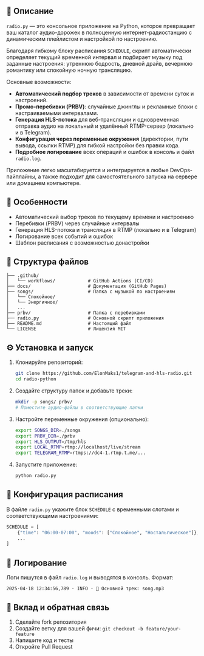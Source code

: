 ## 📖 Описание

`radio.py` — это консольное приложение на Python, которое превращает ваш каталог аудио-дорожек в полноценную интернет-радиостанцию с динамическим плейлистом и настройкой по настроению.

Благодаря гибкому блоку расписания `SCHEDULE`, скрипт автоматически определяет текущий временной интервал и подбирает музыку под заданные настроения: утреннюю бодрость, дневной драйв, вечернюю романтику или спокойную ночную трансляцию.

Основные возможности:
- **Автоматический подбор треков** в зависимости от времени суток и настроений.
- **Промо-перебивки (PRBV)**: случайные джинглы и рекламные блоки с настраиваемыми интервалами.
- **Генерация HLS-потока** для веб-трансляции и одновременная отправка аудио на локальный и удалённый RTMP-сервер (локально и в Telegram).
- **Конфигурация через переменные окружения** (директории, пути вывода, ссылки RTMP) для гибкой настройки без правки кода.
- **Подробное логирование** всех операций и ошибок в консоль и файл `radio.log`.

Приложение легко масштабируется и интегрируется в любые DevOps-пайплайны, а также подходит для самостоятельного запуска на сервере или домашнем компьютере.

## 🚀 Особенности

- Автоматический выбор треков по текущему времени и настроению
- Перебивки (PRBV) через случайные интервалы
- Генерация HLS-потока и трансляция в RTMP (локально и в Telegram)
- Логирование всех событий и ошибок
- Шаблон расписания с возможностью донастройки

## 📂 Структура файлов

```text
├── .github/
│   └── workflows/            # GitHub Actions (CI/CD)
├── docs/                     # Документация (GitHub Pages)
├── songs/                    # Папка с музыкой по настроениям
│   └── Спокойное/
│   └── Энергичное/
│   ...
├── prbv/                     # Папка с перебивками
├── radio.py                  # Основной скрипт приложения
├── README.md                 # Настоящий файл
└── LICENSE                   # Лицензия MIT
```

## ⚙️ Установка и запуск

1. Клонируйте репозиторий:
   ```bash
   git clone https://github.com/ElonMaks1/telegram-and-hls-radio.git
   cd radio-python
   ```
   
2. Создайте структуру папок и добавьте треки:
   ```bash
   mkdir -p songs/ prbv/
   # Поместите аудио-файлы в соответствующие папки
   ```
3. Настройте переменные окружения (опционально):
   ```bash
   export SONGS_DIR=./songs
   export PRBV_DIR=./prbv
   export HLS_OUTPUT=/tmp/hls
   export LOCAL_RTMP=rtmp://localhost/live/stream
   export TELEGRAM_RTMP=rtmps://dc4-1.rtmp.t.me/...
   ```
4. Запустите приложение:
   ```bash
   python radio.py
   ```

## 📑 Конфигурация расписания

В файле `radio.py` укажите блок `SCHEDULE` с временными слотами и соответствующими настроениями:

```python
SCHEDULE = [
    {"time": "06:00-07:00", "moods": ["Спокойное", "Ностальгическое"]},
    ...
]
```

## 🔧 Логирование

Логи пишутся в файл `radio.log` и выводятся в консоль. Формат:
```
2025-04-18 12:34:56,789 - INFO - 🎵 Основной трек: song.mp3
```

## 🤝 Вклад и обратная связь

1. Сделайте fork репозитория
2. Создайте ветку для вашей фичи: `git checkout -b feature/your-feature`
3. Напишите код и тесты
4. Откройте Pull Request
